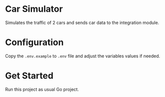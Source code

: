 # Car Simulator
Simulates the traffic of 2 cars and sends car data to the integration module.

# Configuration
Copy the `.env.example` to `.env` file and adjust the variables values if needed.

# Get Started
Run this project as usual Go project.